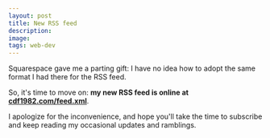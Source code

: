 ```yaml
---
layout: post
title: New RSS feed
description:
image:
tags: web-dev
---
```


Squarespace gave me a parting gift: I have no idea how to adopt the same format I had there for the RSS feed.

So, it's time to move on: **my new RSS feed is online at [cdf1982.com/feed.xml](https://cdf1982.com/feed.xml)**.

I apologize for the inconvenience, and hope you'll take the time to subscribe and keep reading my occasional updates and ramblings.
